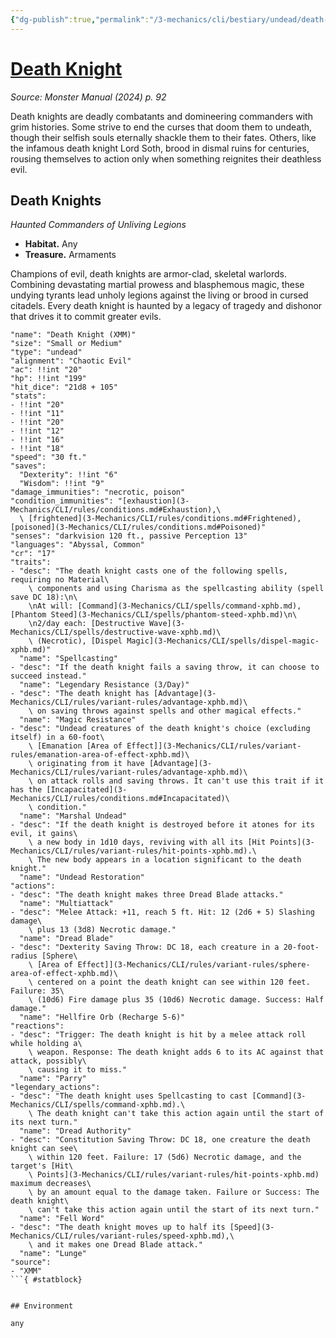 ```yaml
---
{"dg-publish":true,"permalink":"/3-mechanics/cli/bestiary/undead/death-knight-xmm/","tags":["ttrpg-cli/compendium/src/5e/xmm","ttrpg-cli/monster/cr/17","ttrpg-cli/monster/environment/any","ttrpg-cli/monster/size/small-or-medium","ttrpg-cli/monster/type/undead"],"created":"2025-02-22T12:02:28.058-05:00","updated":"2025-02-26T17:46:11.377-05:00"}
---
```


# [Death Knight](3-Mechanics/CLI/bestiary/undead/death-knight-xmm.md)
*Source: Monster Manual (2024) p. 92*  

Death knights are deadly combatants and domineering commanders with grim histories. Some strive to end the curses that doom them to undeath, though their selfish souls eternally shackle them to their fates. Others, like the infamous death knight Lord Soth, brood in dismal ruins for centuries, rousing themselves to action only when something reignites their deathless evil.

## Death Knights

*Haunted Commanders of Unliving Legions*

- **Habitat.** Any  
- **Treasure.** Armaments  

Champions of evil, death knights are armor-clad, skeletal warlords. Combining devastating martial prowess and blasphemous magic, these undying tyrants lead unholy legions against the living or brood in cursed citadels. Every death knight is haunted by a legacy of tragedy and dishonor that drives it to commit greater evils.

```statblock
"name": "Death Knight (XMM)"
"size": "Small or Medium"
"type": "undead"
"alignment": "Chaotic Evil"
"ac": !!int "20"
"hp": !!int "199"
"hit_dice": "21d8 + 105"
"stats":
- !!int "20"
- !!int "11"
- !!int "20"
- !!int "12"
- !!int "16"
- !!int "18"
"speed": "30 ft."
"saves":
  "Dexterity": !!int "6"
  "Wisdom": !!int "9"
"damage_immunities": "necrotic, poison"
"condition_immunities": "[exhaustion](3-Mechanics/CLI/rules/conditions.md#Exhaustion),\
  \ [frightened](3-Mechanics/CLI/rules/conditions.md#Frightened), [poisoned](3-Mechanics/CLI/rules/conditions.md#Poisoned)"
"senses": "darkvision 120 ft., passive Perception 13"
"languages": "Abyssal, Common"
"cr": "17"
"traits":
- "desc": "The death knight casts one of the following spells, requiring no Material\
    \ components and using Charisma as the spellcasting ability (spell save DC 18):\n\
    \nAt will: [Command](3-Mechanics/CLI/spells/command-xphb.md), [Phantom Steed](3-Mechanics/CLI/spells/phantom-steed-xphb.md)\n\
    \n2/day each: [Destructive Wave](3-Mechanics/CLI/spells/destructive-wave-xphb.md)\
    \ (Necrotic), [Dispel Magic](3-Mechanics/CLI/spells/dispel-magic-xphb.md)"
  "name": "Spellcasting"
- "desc": "If the death knight fails a saving throw, it can choose to succeed instead."
  "name": "Legendary Resistance (3/Day)"
- "desc": "The death knight has [Advantage](3-Mechanics/CLI/rules/variant-rules/advantage-xphb.md)\
    \ on saving throws against spells and other magical effects."
  "name": "Magic Resistance"
- "desc": "Undead creatures of the death knight's choice (excluding itself) in a 60-foot\
    \ [Emanation [Area of Effect]](3-Mechanics/CLI/rules/variant-rules/emanation-area-of-effect-xphb.md)\
    \ originating from it have [Advantage](3-Mechanics/CLI/rules/variant-rules/advantage-xphb.md)\
    \ on attack rolls and saving throws. It can't use this trait if it has the [Incapacitated](3-Mechanics/CLI/rules/conditions.md#Incapacitated)\
    \ condition."
  "name": "Marshal Undead"
- "desc": "If the death knight is destroyed before it atones for its evil, it gains\
    \ a new body in 1d10 days, reviving with all its [Hit Points](3-Mechanics/CLI/rules/variant-rules/hit-points-xphb.md).\
    \ The new body appears in a location significant to the death knight."
  "name": "Undead Restoration"
"actions":
- "desc": "The death knight makes three Dread Blade attacks."
  "name": "Multiattack"
- "desc": "Melee Attack: +11, reach 5 ft. Hit: 12 (2d6 + 5) Slashing damage\
    \ plus 13 (3d8) Necrotic damage."
  "name": "Dread Blade"
- "desc": "Dexterity Saving Throw: DC 18, each creature in a 20-foot-radius [Sphere\
    \ [Area of Effect]](3-Mechanics/CLI/rules/variant-rules/sphere-area-of-effect-xphb.md)\
    \ centered on a point the death knight can see within 120 feet. Failure: 35\
    \ (10d6) Fire damage plus 35 (10d6) Necrotic damage. Success: Half damage."
  "name": "Hellfire Orb (Recharge 5-6)"
"reactions":
- "desc": "Trigger: The death knight is hit by a melee attack roll while holding a\
    \ weapon. Response: The death knight adds 6 to its AC against that attack, possibly\
    \ causing it to miss."
  "name": "Parry"
"legendary_actions":
- "desc": "The death knight uses Spellcasting to cast [Command](3-Mechanics/CLI/spells/command-xphb.md).\
    \ The death knight can't take this action again until the start of its next turn."
  "name": "Dread Authority"
- "desc": "Constitution Saving Throw: DC 18, one creature the death knight can see\
    \ within 120 feet. Failure: 17 (5d6) Necrotic damage, and the target's [Hit\
    \ Points](3-Mechanics/CLI/rules/variant-rules/hit-points-xphb.md) maximum decreases\
    \ by an amount equal to the damage taken. Failure or Success: The death knight\
    \ can't take this action again until the start of its next turn."
  "name": "Fell Word"
- "desc": "The death knight moves up to half its [Speed](3-Mechanics/CLI/rules/variant-rules/speed-xphb.md),\
    \ and it makes one Dread Blade attack."
  "name": "Lunge"
"source":
- "XMM"
```{ #statblock}


## Environment

any